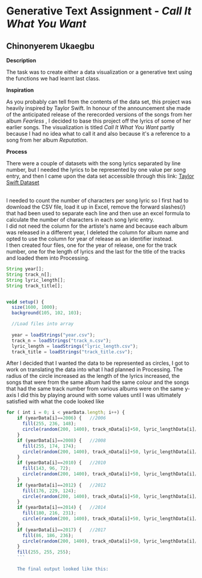 # Generative Text Assignment - *Call It What You Want*

## Chinonyerem Ukaegbu


**Description**

The task was to create either a data visualization or a generative text using the functions we had learnt last class.

**Inspiration**

As you probably can tell from the contents of the data set, this project was heavily inspired by Taylor Swift. In honour of the announcement she made of the anticipated release of the rerecorded versions of the songs from her album *Fearless* , I decided to base this project off the lyrics of some of her earlier songs. The visualization is titled *Call It What You Want* partly because I had no idea what to call it and also because it's a reference to a song from her album *Reputation*. 

**Process**

There were a couple of datasets with the song lyrics separated by line number, but I needed the lyrics to be represented by one value per song entry, and then I came upon the data set accessible through this link:
[Taylor Swift Dataset](https://github.com/rochelleterman/FSUtext/blob/master/02_Dictionary/taylor_swift.csv)

</br>
I needed to count the number of characters per song lyric so I first had to download the CSV file, load it up in Excel, remove the forward slashes(/) that had been used to separate each line and then use an excel formula to calculate the number of characters in each song lyric entry.
</br>
I did not need the column for the artiste's name and because each album was released in a different year, I deleted the column for album name and opted to use the column for year of release as an identifier instead.

</br>
I then created four files, one for the year of release, one for the track number, one for the length of lyrics and the last for the title of the tracks and loaded them into Processing.

```js
String year[];
String track_n[];
String lyric_length[];
String track_title[];


void setup() {
  size(1600, 1000);
  background(105, 102, 103);

  //Load files into array
  
  year = loadStrings("year.csv");
  track_n = loadStrings("track_n.csv");
  lyric_length = loadStrings("lyric_length.csv");
  track_title = loadStrings("track_title.csv");
  ```

After I decided that I wanted the data to be represented as circles, I got to work on translating the data into what I had planned in Processing. The radius of the circle increased as the length of the lyrics increased, the songs that were from the same album had the same colour and the songs that had the same track number from various albums were on the same y-axis
I did this by playing around with some values until I was ultimately satisfied with what the code looked like

```js
for ( int i = 0; i < yearData.length; i++) {
    if (yearData[i]==2006) {   //2006
      fill(255, 236, 148);
      circle(random(200, 1400), track_nData[i]+50, lyric_lengthData[i]/20);
    }
    if (yearData[i]==2008) {   //2008
      fill(255, 174, 174);
      circle(random(200, 1400), track_nData[i]+50, lyric_lengthData[i]/20);
    }
    if (yearData[i]==2010) {   //2010
      fill(143, 96, 72);
      circle(random(200, 1400), track_nData[i]+50, lyric_lengthData[i]/20);
    }
    if (yearData[i]==2012) {   //2012
      fill(176, 229, 124);
      circle(random(200, 1400), track_nData[i]+50, lyric_lengthData[i]/20);
    }
    if (yearData[i]==2014) {   //2014
      fill(180, 216, 231);
      circle(random(200, 1400), track_nData[i]+50, lyric_lengthData[i]/20);
    }
    if (yearData[i]==2017) {   //2017
      fill(86, 186, 236);
      circle(random(200, 1400), track_nData[i]+50, lyric_lengthData[i]/20);
    }
    fill(255, 255, 255);
    ```
    
    The final output looked like this:
